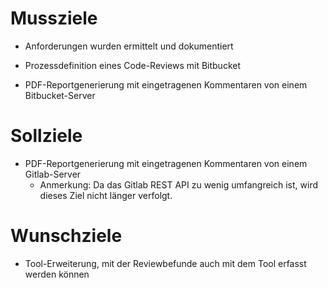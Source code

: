 # Mussziele

-   Anforderungen wurden ermittelt und dokumentiert 

-   Prozessdefinition eines Code-Reviews mit Bitbucket 

-   PDF-Reportgenerierung mit eingetragenen Kommentaren von einem Bitbucket-Server 

# Sollziele

-   PDF-Reportgenerierung mit eingetragenen Kommentaren von einem Gitlab-Server 
    - Anmerkung: Da das Gitlab REST API zu wenig umfangreich ist, wird dieses Ziel nicht länger verfolgt.

# Wunschziele

-   Tool-Erweiterung, mit der Reviewbefunde auch mit dem Tool erfasst werden können 